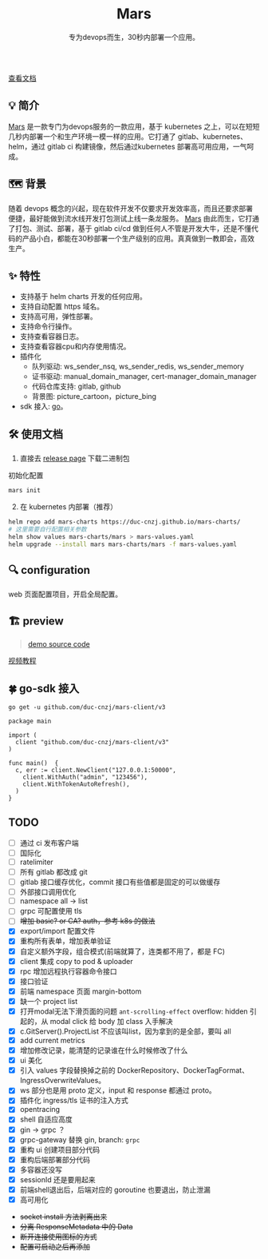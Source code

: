 <h1 align="center">Mars</h1>
<p align="center">专为devops而生，30秒内部署一个应用。</p>
<br><br>

[查看文档](https://youngduc.gitbook.io/mars/)

## 💡 简介

[Mars](https://github.com/DuC-cnZj/mars) 是一款专门为devops服务的一款应用，基于 kubernetes 之上，可以在短短几秒内部署一个和生产环境一模一样的应用。它打通了 gitlab、kubernetes、helm，通过 gitlab ci 构建镜像，然后通过kubernetes 部署高可用应用，一气呵成。

## 🗺️ 背景

随着 devops 概念的兴起，现在软件开发不仅要求开发效率高，而且还要求部署便捷，最好能做到流水线开发打包测试上线一条龙服务。
[Mars](https://github.com/DuC-cnZj/mars) 由此而生，它打通了打包、测试、部署，基于 gitlab ci/cd 做到任何人不管是开发大牛，还是不懂代码的产品小白，都能在30秒部署一个生产级别的应用。真真做到一教即会，高效生产。

## ✨  特性

* 支持基于 helm charts 开发的任何应用。
* 支持自动配置 https 域名。
* 支持高可用，弹性部署。
* 支持命令行操作。
* 支持查看容器日志。
* 支持查看容器cpu和内存使用情况。
* 插件化
  * 队列驱动: ws_sender_nsq, ws_sender_redis, ws_sender_memory
  * 证书驱动: manual_domain_manager, cert-manager_domain_manager
  * 代码仓库支持: gitlab, github
  * 背景图: picture_cartoon，picture_bing
* sdk 接入: [go](https://github.com/DuC-cnZj/mars#-go-sdk-%E6%8E%A5%E5%85%A5)。

## 🛠️ 使用文档

1. 直接去 [release page](https://github.com/DuC-cnZj/mars/releases) 下载二进制包

初始化配置
```bash
mars init
```

2. 在 kubernetes 内部署（推荐）

```bash
helm repo add mars-charts https://duc-cnzj.github.io/mars-charts/
# 这里需要自行配置相关参数
helm show values mars-charts/mars > mars-values.yaml
helm upgrade --install mars mars-charts/mars -f mars-values.yaml
```

## 🔍 configuration

web 页面配置项目，开启全局配置。

## 🏗 preview

> [demo source code](https://gitlab.com/DuC-cnZj/mars-demo)

[视频教程](https://www.bilibili.com/video/BV19b4y1r7iY/)

## 🍀 go-sdk 接入

```
go get -u github.com/duc-cnzj/mars-client/v3
```

```golang
package main

import (
  client "github.com/duc-cnzj/mars-client/v3"
)

func main()  {
  c, err := client.NewClient("127.0.0.1:50000",
    client.WithAuth("admin", "123456"),
    client.WithTokenAutoRefresh(),
  )
}
```

## TODO

- [ ] 通过 ci 发布客户端
- [ ] 国际化
- [ ] ratelimiter
- [ ] 所有 gitlab 都改成 git
- [ ] gitlab 接口缓存优化，commit 接口有些值都是固定的可以做缓存
- [ ] 外部接口调用优化
- [ ] namespace all -> list
- [ ] grpc 可配置使用 tls
- [ ] ~~增加 basic? or CA? auth，参考 k8s 的做法~~
- [x] export/import 配置文件
- [x] 重构所有表单，增加表单验证
- [x] 自定义额外字段，组合模式(前端就算了，连类都不用了，都是 FC)
- [x] client 集成 copy to pod & uploader
- [x] rpc 增加远程执行容器命令接口
- [x] 接口验证
- [x] 前端 namespace 页面 margin-bottom
- [x] 缺一个 project list
- [x] 打开modal无法下滑页面的问题 `ant-scrolling-effect` overflow: hidden 引起的，从 modal click 给 body 加 class 入手解决
- [x] c.GitServer().ProjectList 不应该叫list，因为拿到的是全部，要叫 all
- [x] add current metrics
- [x] 增加修改记录，能清楚的记录谁在什么时候修改了什么
- [x] ui 美化
- [x] 引入 values 字段替换掉之前的 DockerRepository、DockerTagFormat、IngressOverwriteValues。
- [x] ws 部分也是用 proto 定义，input 和 response 都通过 proto。
- [x] 插件化 ingress/tls 证书的注入方式
- [x] opentracing
- [x] shell 自适应高度
- [x] gin -> grpc ？
- [x] grpc-gateway 替换 gin, branch: `grpc`
- [x] 重构 ui 创建项目部分代码
- [x] 重构后端部署部分代码
- [x] 多容器还没写
- [x] sessionId 还是要用起来
- [x] 前端shell退出后，后端对应的 goroutine 也要退出，防止泄漏
- [x] 高可用化
- ~~socket install 方法剥离出来~~
- ~~分离 ResponseMetadata 中的 Data~~
- ~~断开连接使用图标的方式~~
- ~~配置可启动之后再添加~~